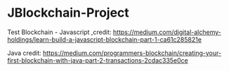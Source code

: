 # JBlockchain-Project
Test Blockchain - Javascript ,credit: https://medium.com/digital-alchemy-holdings/learn-build-a-javascript-blockchain-part-1-ca61c285821e

Java credit: https://medium.com/programmers-blockchain/creating-your-first-blockchain-with-java-part-2-transactions-2cdac335e0ce 
